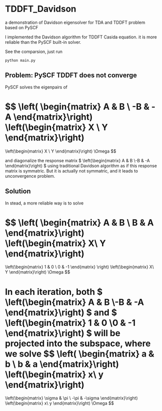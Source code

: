 # TDDFT_Davidson
a demonstration of Davidson eigensolver for TDA and TDDFT problem based on PySCF


I implemented the Davidson algorithm for TDDFT Casida equation. it is more reliable than the PySCF built-in solver.

See the comparsion, just run

```
python main.py
```
## Problem: PySCF TDDFT does not converge

PySCF solves the eigenpairs of 

$$
  \left(
  \begin{matrix}
  A & B \\ -B & -A
  \end{matrix}\right)
  \left(\begin{matrix}
  X \\ Y
  \end{matrix}\right)
  =
  \left(\begin{matrix}
  X \\ Y
  \end{matrix}\right)
  \Omega
$$

and diagonalize the response matrix $ \left(\begin{matrix} A & B \\-B & -A \end{matrix}\right) $ using traditional Davidson algorithm as if this response matrix is symmatric. But it is actually not symmatric, and it leads to unconvergence problem.


## Solution

In stead, a more reliable way is to solve 

$$
  \left(
  \begin{matrix}
  A & B \\
  B & A
  \end{matrix}\right)
  \left(\begin{matrix}
  X\\
  Y
  \end{matrix}\right)
  =
  \left(\begin{matrix}
  1 & 0 \\
  0 & -1
  \end{matrix}
  \right)
  \left(\begin{matrix}
  X\\
  Y
  \end{matrix}\right)
  \Omega
$$

In each iteration, both $ \left(\begin{matrix} A & B \\-B & -A \end{matrix}\right) $ and $ \left(\begin{matrix} 1 & 0 \\0 & -1 \end{matrix}\right) $ will be projected into the subspace, where we solve
$$
  \left(
  \begin{matrix}
  a & b \\
  b & a
  \end{matrix}\right)
  \left(\begin{matrix}
  x\\
  y
  \end{matrix}\right)
  =
  \left(\begin{matrix}
  \sigma & \pi \\
  -\pi & -\sigma
  \end{matrix}\right)
  \left(\begin{matrix}
  x\\
  y
  \end{matrix}\right)
  \Omega
$$
